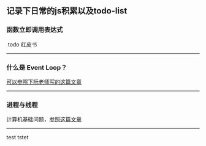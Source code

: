 ## 记录下日常的js积累以及todo-list
 

### 函数立即调用表达式

  todo 红皮书

***


### 什么是 Event Loop？
  
  [可以参照下阮老师写的这篇文章](http://www.ruanyifeng.com/blog/2014/10/event-loop.html)

***

### 进程与线程
  
  计算机基础问题，[参照这篇文章](http://www.ruanyifeng.com/blog/2013/04/processes_and_threads.html)

 ***

   test tstet
